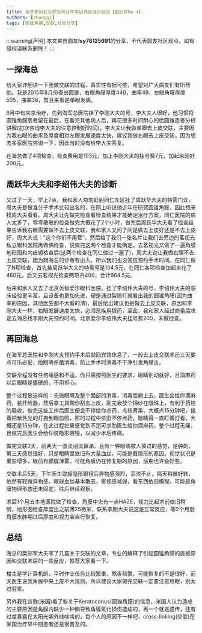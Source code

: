 ```yaml
---
title: 海总李刚处交联及周跃华李绍伟处就诊经验【圆分享No.4】
authors: [zhangqi]
tags: [圆锥角膜,交联,经验分享]
---
```


:::warning[声明]
本文来自圆友**lsy78125691**的分享，不代表圆友社区观点。如有侵权请联系删除！
:::

## 一探海总

给大家详细讲一下我做交联的过程，真实性有据可依，希望对广大病友们有所帮助。我是2015年8月份查出圆锥，右眼角膜厚度440，曲率49，左眼角膜厚度505，曲率38，暂且来看是单眼发病。

9月中旬来京治疗，先到海军总医院挂了李刚大夫的号，李大夫人很好，他习惯将圆锥角膜患者留在最后，在看完其他病人后，再花很多时间耐心的给圆锥患者分析讲解(初次咨询李大夫的注意控制好时间)。李大夫让我做单眼去上皮交联，主要因为我右眼的曲率及厚度相对左眼发展速度太快，建议我做右眼去上皮交联，因为想去多家医院咨询一下，因此当时没有给李大夫答复。

在海总做了4项检查，检查费用是193元，加上李刚大夫的挂号费7元，加起来刚好200元。

## 周跃华大夫和李绍伟大夫的诊断

又过了一天，早上7点，我和家人匆匆赶到同仁东区挂了周跃华大夫的特需门诊，周大夫是做准分子手术比较出名的，在网上听说他近年在研究圆锥角膜，因此想来找周大夫看看。周大夫让先做完检查看检查结果才能确定治疗方案，同仁医院的病人太多了，零零散散的检查做完大概花了2个小时，做完后周跃华大夫看了检查结果告诉我右眼需要做不去上皮交联，我和家人又问了问是做去上皮好还是不去上皮好，周大夫说：“这个你们不用管”。然后给了我们一张名片让我们去旁边的茗视光私立眼科医院再做俩检查，说做完这两个检查才能确定，去茗视光又做了一遍角膜地形图和内皮镜检查后(这两个检查在同仁做过一遍了)，周大夫说让我做右眼不去上皮交联，因为跟海总的诊断有出入，所以我们也没答应预约手术时间。在同仁做了N项检查，首先挂周跃华大夫的特需号是104.5元，在同仁各项检查加起来花了460元，后又去茗视光检查两项共400，合计964.5元。

后来和家人又去了北京英智爱尔眼科医院，挂了李绍伟大夫的号，李绍伟大夫的临床经验更丰富，且设备也更加先进，硬是通过裂隙灯就看出我的圆锥角膜(因为曲率的原因，其他医生都不大看的清)，最后给出建议也是做去上皮交联，原因和李刚大夫一样，右眼发展速度太快，必须恶疾用狠药，至此，我和家人经过商量后决定去海总找李刚大夫预约时间。北京爱尔李绍伟大夫挂号费200，未做检查。

## 再回海总

在海军总医院和李刚大夫预约手术后就回宾馆休息了，一般去上皮交联术前三天要点可乐必妥，给眼睛杀菌消毒，防止手术时消毒不干净引发角膜炎。

交联全程没有任何痛感和不适，你只需按照医生的要求，眼睛别动就好，且滴麻药以后眼睛是僵硬的，不用担心。

整个过程是这样的：先做眼睛及整个面部的消毒，消毒后躺上去，医生会给你滴麻药，装开睑器，然后拿工具帮你刮去上皮，刮完会放个棉纱在眼珠上，有利于药物的吸收，做完这些工作后医生便会不停给你点药，点核黄素，大概点15分钟吧，接着把紫外光的灯搬到眼前照，照的过程中依旧不停点药，眼睛得一直盯着灯看，大概还是15分钟，在此过程如果感觉到不适可求助医生给你滴麻药。整个过程无痛，且做完后医生会给你装隐形眼镜，以减少术后疼痛。

做完交联3天，前两天一直流泪流鼻涕，且有一种眼睛被人揍过的感觉，是肿的，第三天感觉很好，只是眼睛里依旧有大量血丝，可能是戴隐形的原因。视觉状况是重影增多，眼前有朦胧薄雾，可能角膜仍在修复期的原因，后期也许会好些。

交联术后5天，下午医生取掉隐形眼镜后异物感强烈，泪流不止，隔天稍微好转，依然有轻微异物感。眼球血丝基本散去，雾视感减弱，看东西依旧模糊，可能是角膜物理形态还未固定，往后继续观察。

术后1个月去本地医院做了检查，角膜中央有一点HAZE，视力比起术前依旧稍弱，地形图检查厚度比之前薄25微米，联系李刚大夫说这是正常反应，等2个月后角膜水肿期过后厚度和视力会自行恢复。

## 总结

海总的樊郑军大夫写了几篇关于交联的文章，专业的解释了引起圆锥角膜的直接原因和交联术后的一些反应，推荐大家看一下。

楼主是学计算机的，平时作业任务比较繁重，熬夜频繁，可能恢复的不是很好，前天医生说我角膜中央上皮不大规则。所以建议大家做完交联一定要注意用眼，别太过劳累。

另外我在谷歌(米国)看了些关于Keratoconus(圆锥角膜)的信息，米国人认为造成的主要原因是角膜内缺少一种酶导致角膜氧化损伤造成的，再一个就是遗传，还有过度暴露在太阳光紫外线啥啥的，每个人的原因不一样吧，cross-linking(交联)在米国治疗早中期患者还是很普及的。

